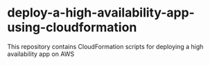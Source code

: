 # deploy-a-high-availability-app-using-cloudformation
This repository contains CloudFormation scripts for deploying a high availability app on AWS
